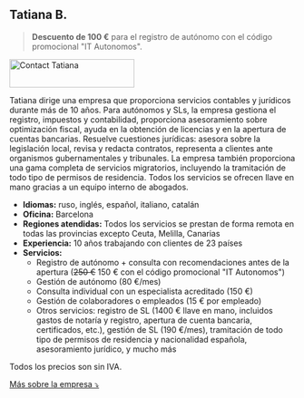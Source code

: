 ## Tatiana B.

> **Descuento de 100 €** para el registro de autónomo con el código promocional "IT Autonomos".

<div class="hs-cta-embed hs-cta-simple-placeholder hs-cta-embed-191039291595"
  style="max-width:100%; max-height:100%; width:220px;height:50px" data-hubspot-wrapper-cta-id="191039291595">
  <a href="https://cta-eu1.hubspot.com/web-interactives/public/v1/track/redirect?encryptedPayload=AVxigLLkwxIuysooKLsG2c0EJyJBkO99%2FuJnT%2FqoGGTZ72tobkBnnrRCwnNggWYsYeRuMetibqnmNKzBMTVd4WOhlex2lZr1BnpAiCRCA1X%2BDcjqV0w%3D&webInteractiveContentId=191039291595&portalId=145459200" target="_blank" rel="noopener" crossorigin="anonymous">
    <img alt="Contact Tatiana" loading="lazy" src="https://hubspot-no-cache-eu1-prod.s3.amazonaws.com/cta/default/145459200/interactive-191039291595.png" style="height: 100%; width: 100%; object-fit: fill"
      onerror="this.style.display='none'" />
  </a>
</div>

Tatiana dirige una empresa que proporciona servicios contables y jurídicos durante más de 10 años. Para autónomos y SLs, 
la empresa gestiona el registro, impuestos y contabilidad, proporciona asesoramiento sobre optimización fiscal, ayuda
en la obtención de licencias y en la apertura de cuentas bancarias. Resuelve cuestiones jurídicas: asesora sobre
la legislación local, revisa y redacta contratos, representa a clientes ante organismos gubernamentales y tribunales.
La empresa también proporciona una gama completa de servicios migratorios, incluyendo la tramitación de todo tipo
de permisos de residencia. Todos los servicios se ofrecen llave en mano gracias a un equipo interno de abogados.

- **Idiomas:** ruso, inglés, español, italiano, catalán
- **Oficina:** Barcelona
- **Regiones atendidas:** Todos los servicios se prestan de forma remota en todas las provincias excepto Ceuta, Melilla,
  Canarias
- **Experiencia:** 10 años trabajando con clientes de 23 países
- **Servicios:**
    - Registro de autónomo + consulta con recomendaciones antes de la apertura (<s>250 €</s> 150 € con el código
      promocional "IT Autonomos")
    - Gestión de autónomo (80 €/mes)
    - Consulta individual con un especialista acreditado (150 €)
    - Gestión de colaboradores o empleados (15 € por empleado)
    - Otros servicios: registro de SL (1400 € llave en mano, incluidos gastos de notaría y registro, apertura de cuenta
      bancaria, certificados, etc.), gestión de SL (190 €/mes), tramitación de todo tipo de permisos de residencia y
      nacionalidad española, asesoramiento jurídico, y mucho más

Todos los precios son sin IVA.

<a href="#" id="detailsLinkTatianaB" onclick="toggleDetailsTatianaB(); return false;">Más sobre la empresa ⤵</a>

<div id="hiddenContentTatianaB" style="display: none; margin-top: 10px;">
<ul>
  <li><strong>Tamaño del equipo:</strong> Hasta 10 empleados</li>
  <li><strong>Educación:</strong> Todos los empleados tienen educación superior especializada (derecho, economía, finanzas) y son miembros del Colegio Oficial de Graduados Sociales de Barcelona y de la Asociación Española Asesores Fiscales y Gestores Tributarios</li>
  <li><strong>Certificado digital:</strong> El gestor presenta informes utilizando su propio certificado, que usted autoriza en el portal tributario</li>
  <li><strong>Responsabilidad:</strong> Seguro que cubre daños en caso de error del gestor (Seguros Catalana Occidente, S.A., № 8-10.566.641-P)</li>
</ul>
</div>

<script>
  function toggleDetailsTatianaB() {
    const content = document.getElementById('hiddenContentTatianaB');
    const link = document.getElementById('detailsLinkTatianaB');
    if (content.style.display === 'none') {
      content.style.display = 'block';
      link.textContent = 'Más sobre la empresa ⤴';
    } else {
      content.style.display = 'none';
      link.textContent = 'Más sobre la empresa ⤵';
    }
  }
</script> 
